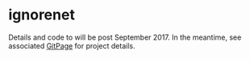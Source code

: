 # ignorenet
Details and code to will be post September 2017. In the meantime, see associated [GitPage](https://callahantiff.github.io/ignorenet/) for project details.
